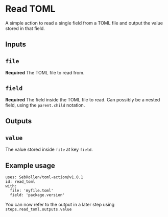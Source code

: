 # Read TOML

A simple action to read a single field from a TOML file and output the value stored in that field.

## Inputs

## `file`

**Required** The TOML file to read from.

## `field`

**Required** The field inside the TOML file to read. Can possibly be a nested field, using the `parent.child` notation.

## Outputs

## `value`
The value stored inside `file` at key `field`.

## Example usage
```
uses: SebRollen/toml-action@v1.0.1
id: read_toml
with:
  file: 'myfile.toml'
  field: 'package.version'
```
You can now refer to the output in a later step using `steps.read_toml.outputs.value`
